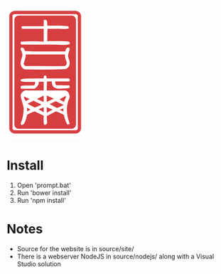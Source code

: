 ![Joel Van Eenwyk](source/joelvaneenwyk/www/images/stamp.png)

# Install

1. Open 'prompt.bat'
2. Run 'bower install'
3. Run 'npm install'

# Notes

* Source for the website is in source/site/
* There is a webserver NodeJS in source/nodejs/ along with a Visual Studio solution
